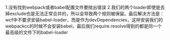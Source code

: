 1.没有找到webpack或者babel配置文件要抛出错误
2.我们的两个loader即使是去掉exclude也是无法正常合并的，所以会导致两个规则被保留。最后解决方法是：wcf中不要求安装babel-loader，而是作为devDependencies，这样安装我们的webpackcc的时候不会安装babel，最后我们require.resolve得到的都是同一个最高级的文件下的babel-loader
